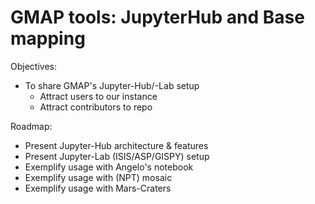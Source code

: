 # GMAP tools: JupyterHub and Base mapping

Objectives:

- To share GMAP's Jupyter-Hub/-Lab setup
  * Attract users to our instance
  * Attract contributors to repo

Roadmap:

- Present Jupyter-Hub architecture & features
- Present Jupyter-Lab (ISIS/ASP/GISPY) setup
- Exemplify usage with Angelo's notebook
- Exemplify usage with (NPT) mosaic
- Exemplify usage with Mars-Craters

